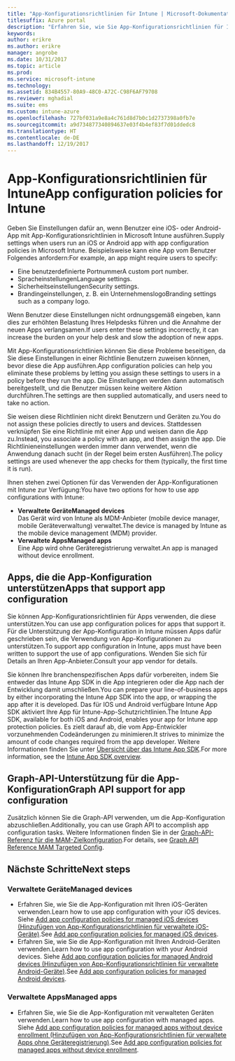 ```yaml
---
title: "App-Konfigurationsrichtlinien für Intune | Microsoft-Dokumentation"
titlesuffix: Azure portal
description: "Erfahren Sie, wie Sie App-Konfigurationsrichtlinien für Intune verwenden."
keywords: 
author: erikre
ms.author: erikre
manager: angrobe
ms.date: 10/31/2017
ms.topic: article
ms.prod: 
ms.service: microsoft-intune
ms.technology: 
ms.assetid: 834B4557-80A9-48C0-A72C-C98F6AF79708
ms.reviewer: mghadial
ms.suite: ems
ms.custom: intune-azure
ms.openlocfilehash: 727bf031a9e8a4c761d8d7b0c1d2737398a0fb7e
ms.sourcegitcommit: a9d734877340894637e03f4b4ef83f7d01ddedc8
ms.translationtype: HT
ms.contentlocale: de-DE
ms.lasthandoff: 12/19/2017
---
```

# <a name="app-configuration-policies-for-intune"></a><span data-ttu-id="4a020-103">App-Konfigurationsrichtlinien für Intune</span><span class="sxs-lookup"><span data-stu-id="4a020-103">App configuration policies for Intune</span></span>

<span data-ttu-id="4a020-104">Geben Sie Einstellungen dafür an, wenn Benutzer eine iOS- oder Android-App mit App-Konfigurationsrichtlinien in Microsoft Intune ausführen.</span><span class="sxs-lookup"><span data-stu-id="4a020-104">Supply settings when users run an iOS or Android app with app configuration policies in Microsoft Intune.</span></span> <span data-ttu-id="4a020-105">Beispielsweise kann eine App vom Benutzer Folgendes anfordern:</span><span class="sxs-lookup"><span data-stu-id="4a020-105">For example, an app might require users to specify:</span></span>

- <span data-ttu-id="4a020-106">Eine benutzerdefinierte Portnummer</span><span class="sxs-lookup"><span data-stu-id="4a020-106">A custom port number.</span></span>
- <span data-ttu-id="4a020-107">Spracheinstellungen</span><span class="sxs-lookup"><span data-stu-id="4a020-107">Language settings.</span></span>
- <span data-ttu-id="4a020-108">Sicherheitseinstellungen</span><span class="sxs-lookup"><span data-stu-id="4a020-108">Security settings.</span></span>
- <span data-ttu-id="4a020-109">Brandingeinstellungen, z. B. ein Unternehmenslogo</span><span class="sxs-lookup"><span data-stu-id="4a020-109">Branding settings such as a company logo.</span></span>

<span data-ttu-id="4a020-110">Wenn Benutzer diese Einstellungen nicht ordnungsgemäß eingeben, kann dies zur erhöhten Belastung Ihres Helpdesks führen und die Annahme der neuen Apps verlangsamen.</span><span class="sxs-lookup"><span data-stu-id="4a020-110">If users enter these settings incorrectly, it can increase the burden on your help desk and slow the adoption of new apps.</span></span>

<span data-ttu-id="4a020-111">Mit App-Konfigurationsrichtlinien können Sie diese Probleme beseitigen, da Sie diese Einstellungen in einer Richtlinie Benutzern zuweisen können, bevor diese die App ausführen.</span><span class="sxs-lookup"><span data-stu-id="4a020-111">App configuration policies can help you eliminate these problems by letting you assign these settings to users in a policy before they run the app.</span></span> <span data-ttu-id="4a020-112">Die Einstellungen werden dann automatisch bereitgestellt, und die Benutzer müssen keine weitere Aktion durchführen.</span><span class="sxs-lookup"><span data-stu-id="4a020-112">The settings are then supplied automatically, and users need to take no action.</span></span>

<span data-ttu-id="4a020-113">Sie weisen diese Richtlinien nicht direkt Benutzern und Geräten zu.</span><span class="sxs-lookup"><span data-stu-id="4a020-113">You do not assign these policies directly to users and devices.</span></span> <span data-ttu-id="4a020-114">Stattdessen verknüpfen Sie eine Richtlinie mit einer App und weisen dann die App zu.</span><span class="sxs-lookup"><span data-stu-id="4a020-114">Instead, you associate a policy with an app, and then assign the app.</span></span> <span data-ttu-id="4a020-115">Die Richtlinieneinstellungen werden immer dann verwendet, wenn die Anwendung danach sucht (in der Regel beim ersten Ausführen).</span><span class="sxs-lookup"><span data-stu-id="4a020-115">The policy settings are used whenever the app checks for them (typically, the first time it is run).</span></span>

<span data-ttu-id="4a020-116">Ihnen stehen zwei Optionen für das Verwenden der App-Konfigurationen mit Intune zur Verfügung:</span><span class="sxs-lookup"><span data-stu-id="4a020-116">You have two options for how to use app configurations with Intune:</span></span>
 - <span data-ttu-id="4a020-117">**Verwaltete Geräte**</span><span class="sxs-lookup"><span data-stu-id="4a020-117">**Managed devices**</span></span>  
   <span data-ttu-id="4a020-118">Das Gerät wird von Intune als MDM-Anbieter (mobile device manager, mobile Geräteverwaltung) verwaltet.</span><span class="sxs-lookup"><span data-stu-id="4a020-118">The device is managed by Intune as the mobile device management (MDM) provider.</span></span>
 - <span data-ttu-id="4a020-119">**Verwaltete Apps**</span><span class="sxs-lookup"><span data-stu-id="4a020-119">**Managed apps**</span></span>  
   <span data-ttu-id="4a020-120">Eine App wird ohne Geräteregistrierung verwaltet.</span><span class="sxs-lookup"><span data-stu-id="4a020-120">An app is managed without device enrollment.</span></span>

## <a name="apps-that-support-app-configuration"></a><span data-ttu-id="4a020-121">Apps, die die App-Konfiguration unterstützen</span><span class="sxs-lookup"><span data-stu-id="4a020-121">Apps that support app configuration</span></span>

<span data-ttu-id="4a020-122">Sie können App-Konfigurationsrichtlinien für Apps verwenden, die diese unterstützen.</span><span class="sxs-lookup"><span data-stu-id="4a020-122">You can use app configuration polices for apps that support it.</span></span> <span data-ttu-id="4a020-123">Für die Unterstützung der App-Konfiguration in Intune müssen Apps dafür geschrieben sein, die Verwendung von App-Konfigurationen zu unterstützen.</span><span class="sxs-lookup"><span data-stu-id="4a020-123">To support app configuration in Intune, apps must have been written to support the use of app configurations.</span></span> <span data-ttu-id="4a020-124">Wenden Sie sich für Details an Ihren App-Anbieter.</span><span class="sxs-lookup"><span data-stu-id="4a020-124">Consult your app vendor for details.</span></span>

<span data-ttu-id="4a020-125">Sie können Ihre branchenspezifischen Apps dafür vorbereiten, indem Sie entweder das Intune App SDK in die App integrieren oder die App nach der Entwicklung damit umschließen.</span><span class="sxs-lookup"><span data-stu-id="4a020-125">You can prepare your line-of-business apps by either incorporating the Intune App SDK into the app, or wrapping the app after it is developed.</span></span> <span data-ttu-id="4a020-126">Das für IOS und Android verfügbare Intune App SDK aktiviert Ihre App für Intune-App-Schutzrichtlinien.</span><span class="sxs-lookup"><span data-stu-id="4a020-126">The Intune App SDK, available for both iOS and Android, enables your app for Intune app protection policies.</span></span> <span data-ttu-id="4a020-127">Es zielt darauf ab, die vom App-Entwickler vorzunehmenden Codeänderungen zu minimieren.</span><span class="sxs-lookup"><span data-stu-id="4a020-127">It strives to minimize the amount of code changes required from the app developer.</span></span> <span data-ttu-id="4a020-128">Weitere Informationen finden Sie unter [Übersicht über das Intune App SDK](app-sdk.md).</span><span class="sxs-lookup"><span data-stu-id="4a020-128">For more information, see the [Intune App SDK overview](app-sdk.md).</span></span>

## <a name="graph-api-support-for-app-configuration"></a><span data-ttu-id="4a020-129">Graph-API-Unterstützung für die App-Konfiguration</span><span class="sxs-lookup"><span data-stu-id="4a020-129">Graph API support for app configuration</span></span>

<span data-ttu-id="4a020-130">Zusätzlich können Sie die Graph-API verwenden, um die App-Konfiguration abzuschließen.</span><span class="sxs-lookup"><span data-stu-id="4a020-130">Additionally, you can use Graph API to accomplish app configuration tasks.</span></span> <span data-ttu-id="4a020-131">Weitere Informationen finden Sie in der [Graph-API-Referenz für die MAM-Zielkonfiguration](https://graph.microsoft.io/docs/api-reference/beta/api/intune_mam_targetedmanagedappconfiguration_create).</span><span class="sxs-lookup"><span data-stu-id="4a020-131">For details, see [Graph API Reference MAM Targeted Config](https://graph.microsoft.io/docs/api-reference/beta/api/intune_mam_targetedmanagedappconfiguration_create).</span></span>

## <a name="next-steps"></a><span data-ttu-id="4a020-132">Nächste Schritte</span><span class="sxs-lookup"><span data-stu-id="4a020-132">Next steps</span></span>

### <a name="managed-devices"></a><span data-ttu-id="4a020-133">Verwaltete Geräte</span><span class="sxs-lookup"><span data-stu-id="4a020-133">Managed devices</span></span>

 - <span data-ttu-id="4a020-134">Erfahren Sie, wie Sie die App-Konfiguration mit Ihren iOS-Geräten verwenden.</span><span class="sxs-lookup"><span data-stu-id="4a020-134">Learn how to use app configuration with your iOS devices.</span></span>  <span data-ttu-id="4a020-135">Siehe [Add app configuration policies for managed iOS devices (Hinzufügen von App-Konfigurationsrichtlinien für verwaltete iOS-Geräte)](app-configuration-policies-use-ios.md).</span><span class="sxs-lookup"><span data-stu-id="4a020-135">See [ Add app configuration policies for managed iOS devices](app-configuration-policies-use-ios.md).</span></span>
 - <span data-ttu-id="4a020-136">Erfahren Sie, wie Sie die App-Konfiguration mit Ihren Android-Geräten verwenden.</span><span class="sxs-lookup"><span data-stu-id="4a020-136">Learn how to use app configuration with your Android devices.</span></span>  <span data-ttu-id="4a020-137">Siehe [Add app configuration policies for managed Android devices (Hinzufügen von App-Konfigurationsrichtlinien für verwaltete Android-Geräte)](app-configuration-policies-use-android.md).</span><span class="sxs-lookup"><span data-stu-id="4a020-137">See [Add app configuration policies for managed Android devices](app-configuration-policies-use-android.md).</span></span>

### <a name="managed-apps"></a><span data-ttu-id="4a020-138">Verwaltete Apps</span><span class="sxs-lookup"><span data-stu-id="4a020-138">Managed apps</span></span>

 - <span data-ttu-id="4a020-139">Erfahren Sie, wie Sie die App-Konfiguration mit verwalteten Geräten verwenden.</span><span class="sxs-lookup"><span data-stu-id="4a020-139">Learn how to use app configuration with managed apps.</span></span> <span data-ttu-id="4a020-140">Siehe [Add app configuration policies for managed apps without device enrollment (Hinzufügen von App-Konfigurationsrichtlinien für verwaltete Apps ohne Geräteregistrierung)](app-configuration-policies-managed-app.md).</span><span class="sxs-lookup"><span data-stu-id="4a020-140">See [Add app configuration policies for managed apps without device enrollment](app-configuration-policies-managed-app.md).</span></span>